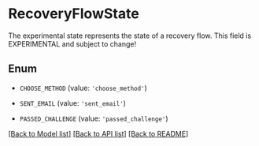 # RecoveryFlowState

The experimental state represents the state of a recovery flow. This field is EXPERIMENTAL and subject to change!

## Enum

* `CHOOSE_METHOD` (value: `'choose_method'`)

* `SENT_EMAIL` (value: `'sent_email'`)

* `PASSED_CHALLENGE` (value: `'passed_challenge'`)

[[Back to Model list]](../README.md#documentation-for-models) [[Back to API list]](../README.md#documentation-for-api-endpoints) [[Back to README]](../README.md)


